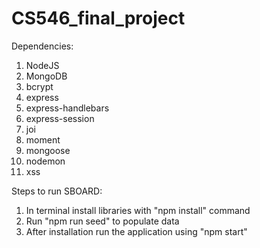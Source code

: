 # CS546_final_project
Dependencies: 
1. NodeJS
2. MongoDB
3. bcrypt
4. express
5. express-handlebars
6. express-session
7. joi
8. moment
9. mongoose
10. nodemon
11. xss

Steps to run SBOARD:
1. In terminal install libraries with "npm install" command
2. Run "npm run seed" to populate data
3. After installation run the application using "npm start"

